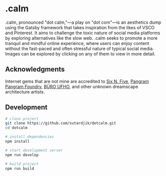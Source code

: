 # .calm

.calm, pronounced "dot calm,"—a play on "dot com"—is an aesthetics dump using the Gatsby framework that takes inspiration from the likes of VSCO and Pinterest. It aims to challenge the toxic nature of social media platforms by exploring alternatives like the slow web. .calm seeks to promote a more tranquil and mindful online experience, where users can enjoy content without the fast-paced and often stressful nature of typical social media. Images can be explored by clicking on any of them to view in more detail.

## Acknowledgments

Internet gems that are not mine are accredited to [Six N. Five](https://sixnfive.com/), [Pangram Pangram Foundry](https://pangrampangram.com/), [BÜRO UFHO](https://www.ufho.com/), and other unknown dreamscape architecture artists.

## Development

```bash
# clone project
git clone https://github.com/sutardjik/dotcalm.git
cd dotcalm

# install dependencies
npm install

# start development server
npm run develop

# build project
npm run build
```
